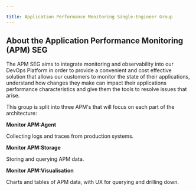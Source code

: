 ```yaml
---

title: Application Performance Monitoring Single-Engineer Group
---
```








## About the Application Performance Monitoring (APM) SEG

The APM SEG aims to integrate monitoring and observability into our DevOps Platform in order to provide a convenient and cost effective solution that allows our customers to monitor the state of their applications, understand how changes they make can impact their applications performance characteristics and give them the tools to resolve issues that arise.

This group is split into three APM's that will focus on each part of the architecture:

**Monitor APM:Agent**

Collecting logs and traces from production systems.

**Monitor APM:Storage**

Storing and querying APM data.

**Monitor APM:Visualisation**

Charts and tables of APM data, with UX for querying and drilling down.